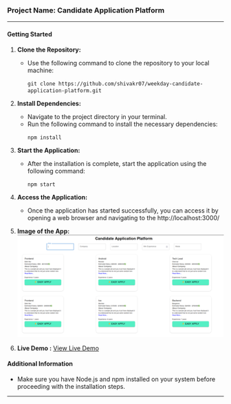 ### Project Name: Candidate Application Platform
---

#### Getting Started

1. **Clone the Repository:**
   - Use the following command to clone the repository to your local machine:
     ```
     git clone https://github.com/shivakr07/weekday-candidate-application-platform.git
     ```

2. **Install Dependencies:**
   - Navigate to the project directory in your terminal.
   - Run the following command to install the necessary dependencies:
     ```
     npm install
     ```

3. **Start the Application:**
   - After the installation is complete, start the application using the following command:
     ```
     npm start
     ```

4. **Access the Application:**
   - Once the application has started successfully, you can access it by opening a web browser and navigating to the  http://localhost:3000/

5. **Image of the App:**
![Candidate Application Platform](https://github.com/shivakr07/weekday-candidate-application-platform/blob/main/public/candidate_application_platform.png)

6. **Live Demo :**
[View Live Demo](https://weekday-candidate-application-platform.vercel.app/)

#### Additional Information
- Make sure you have Node.js and npm installed on your system before proceeding with the installation steps.

---

